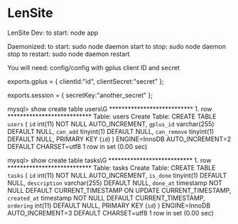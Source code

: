 LenSite
=======

LenSite
Dev:
  to start: node app

Daemonized:
  to start: sudo node daemon start
  to stop: sudo node daemon stop
  to restart: sudo node daemon restart


You will need:
config/config with gplus client ID and secret

exports.gplus = {
  clientId:"id",
  clientSecret:"secret"
};

exports.session = {
  secretKey:"another_secret"
};

mysql> show create table users\G
*************************** 1. row ***************************
       Table: users
Create Table: CREATE TABLE `users` (
  `id` int(11) NOT NULL AUTO_INCREMENT,
  `gplus_id` varchar(255) DEFAULT NULL,
  `can_add` tinyint(1) DEFAULT NULL,
  `can_remove` tinyint(1) DEFAULT NULL,
  PRIMARY KEY (`id`)
) ENGINE=InnoDB AUTO_INCREMENT=2 DEFAULT CHARSET=utf8
1 row in set (0.00 sec)

mysql> show create table tasks\G
*************************** 1. row ***************************
       Table: tasks
Create Table: CREATE TABLE `tasks` (
  `id` int(11) NOT NULL AUTO_INCREMENT,
  `is_done` tinyint(1) DEFAULT NULL,
  `description` varchar(255) DEFAULT NULL,
  `done_at` timestamp NOT NULL DEFAULT CURRENT_TIMESTAMP ON UPDATE CURRENT_TIMESTAMP,
  `created_at` timestamp NOT NULL DEFAULT CURRENT_TIMESTAMP,
  `ordering` int(11) DEFAULT NULL,
  PRIMARY KEY (`id`)
) ENGINE=InnoDB AUTO_INCREMENT=3 DEFAULT CHARSET=utf8
1 row in set (0.00 sec)